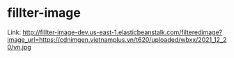 # fillter-image

Link: http://fillter-image-dev.us-east-1.elasticbeanstalk.com/filteredimage?image_url=https://cdnimgen.vietnamplus.vn/t620/uploaded/wbxx/2021_12_20/vn.jpg